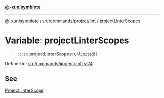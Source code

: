 [**@-xun/symbiote**](../../../../../README.md)

***

[@-xun/symbiote](../../../../../README.md) / [src/commands/project/lint](../README.md) / projectLinterScopes

# Variable: projectLinterScopes

> `const` **projectLinterScopes**: [`Unlimited`](../../../../configure/enumerations/UnlimitedGlobalScope.md#unlimited)[]

Defined in: [src/commands/project/lint.ts:24](https://github.com/Xunnamius/symbiote/blob/b82f5db0ddf304d345bd71e41da6d798adaa5156/src/commands/project/lint.ts#L24)

## See

[ProjectLinterScope](../../../../configure/enumerations/UnlimitedGlobalScope.md)
